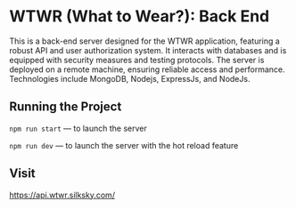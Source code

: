 # WTWR (What to Wear?): Back End

This is a back-end server designed for the WTWR application, featuring a robust API and user authorization system. It interacts with databases and is equipped with security measures and testing protocols. The server is deployed on a remote machine, ensuring reliable access and performance. Technologies include MongoDB, Nodejs, ExpressJs, and NodeJs.

## Running the Project

`npm run start` — to launch the server

`npm run dev` — to launch the server with the hot reload feature

## Visit

https://api.wtwr.silksky.com/

